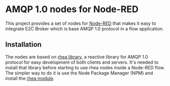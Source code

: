 # AMQP 1.0 nodes for Node-RED

This project provides a set of nodes for [Node-RED](http://nodered.org/) that makes it easy to integrate E2C Broker which is base AMQP 1.0 protocol in a flow application.

## Installation

The nodes are based on [rhea library](https://github.com/grs/rhea), a reactive library for AMQP 1.0 protocol for easy development of both clients and servers. It's needed to install that library before starting to use rhea nodes inside a Node-RED flow. The simpler way to do it is use the Node Package Manager (NPM) and install the [rhea module](https://www.npmjs.com/package/rhea).


